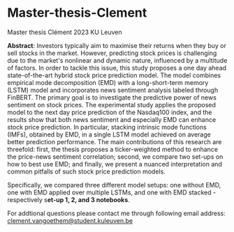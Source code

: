 # Master-thesis-Clement
Master thesis Clément 2023 KU Leuven


**Abstract**: 
Investors typically aim to maximise their returns when they buy or sell stocks in the market. However, predicting stock prices is challenging due to the market's nonlinear and dynamic nature, influenced by a multitude of factors. In order to tackle this issue, this study proposes a one day ahead state-of-the-art hybrid stock price prediction model. The model combines empirical mode decomposition (EMD) with a long-short-term memory (LSTM) model and incorporates news sentiment analysis labeled through FinBERT. The primary goal is to investigate the predictive power of news sentiment on stock prices. The experimental study applies the proposed model to the next day price prediction of the Nasdaq100 index, and the results show that both news sentiment and especially EMD can enhance stock price prediction. In particular, stacking intrinsic mode functions (IMFs), obtained by EMD, in a single LSTM model achieved on average better prediction performance. The main contributions of this research are threefold: first, the thesis proposes a ticker-weighted method to enhance the price-news sentiment correlation; second, we compare two set-ups on how to best use EMD; and finally, we present a nuanced interpretation and common pitfalls of such stock price prediction models.

Specifically, we compared three different model setups: one without EMD, one with EMD applied over multiple LSTMs, and one with EMD stacked - respectively s**et-up 1, 2, and 3 notebooks**.

For addtional questions please contact me through following email address: clement.vangoethem@student.kuleuven.be
